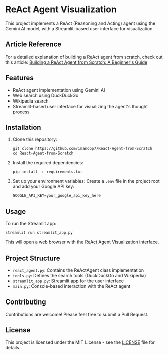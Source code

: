 # ReAct Agent Visualization

This project implements a ReAct (Reasoning and Acting) agent using the Gemini AI model, with a Streamlit-based user interface for visualization.

## Article Reference

For a detailed explanation of building a ReAct agent from scratch, check out this article:
[Building a ReAct Agent from Scratch: A Beginner's Guide](https://medium.com/@mauryaanoop3/building-a-react-agent-from-scratch-a-beginners-guide-4a7890b0667e)

## Features

- ReAct agent implementation using Gemini AI
- Web search using DuckDuckGo
- Wikipedia search
- Streamlit-based user interface for visualizing the agent's thought process

## Installation

1. Clone this repository:
   ```
   git clone https://github.com/imanoop7/React-Agent-from-Scratch
   cd React-Agent-from-Scratch
   ```

2. Install the required dependencies:
   ```
   pip install -r requirements.txt
   ```

3. Set up your environment variables:
   Create a `.env` file in the project root and add your Google API key:
   ```
   GOOGLE_API_KEY=your_google_api_key_here
   ```

## Usage

To run the Streamlit app:

```
streamlit run streamlit_app.py
```

This will open a web browser with the ReAct Agent Visualization interface.

## Project Structure

- `react_agent.py`: Contains the ReActAgent class implementation
- `tools.py`: Defines the search tools (DuckDuckGo and Wikipedia)
- `streamlit_app.py`: Streamlit app for the user interface
- `main.py`: Console-based interaction with the ReAct agent

## Contributing

Contributions are welcome! Please feel free to submit a Pull Request.

## License

This project is licensed under the MIT License - see the [LICENSE](LICENSE) file for details.
